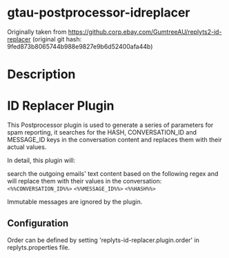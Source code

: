 # gtau-postprocessor-idreplacer

Originally taken from https://github.corp.ebay.com/GumtreeAU/replyts2-id-replacer
(original git hash: 9fed873b8065744b988e9827e9b6d52400afa44b)

# Description

# ID Replacer Plugin
This Postprocessor plugin is used to generate a series of parameters for spam reporting, it searches for the HASH, 
CONVERSATION_ID and MESSAGE_ID keys in the conversation content and replaces them with their actual values.

In detail, this plugin will:

search the outgoing emails' text content based on the following regex and will replace them with their values
in the conversation:
`<%%CONVERSATION_ID%%>`
`<%%MESSAGE_ID%%>`
`<%%HASH%%>`

Immutable messages are ignored by the plugin.

## Configuration
Order can be defined by setting 'replyts-id-replacer.plugin.order' in replyts.properties file.
